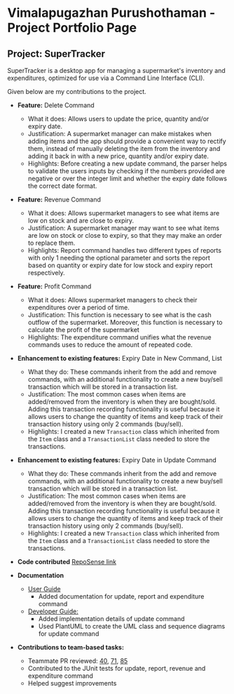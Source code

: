 # Vimalapugazhan Purushothaman - Project Portfolio Page

## Project: SuperTracker
SuperTracker is a desktop app for managing a supermarket's inventory and expenditures, optimized for use via a Command Line Interface (CLI).

Given below are my contributions to the project.

- **Feature:** Delete Command
    - What it does: Allows users to update the price, quantity and/or expiry date.
    - Justification: A supermarket manager can make mistakes when adding items
      and the app should provide a convenient way to rectify them, instead of manually deleting the item from the inventory
      and adding it back in with a new price, quantity and/or expiry date.
    - Highlights: Before creating a new update command, the parser helps to validate the users inputs by checking if the
      numbers provided are negative or over the integer limit and whether the expiry date follows the correct date format.

- **Feature:** Revenue Command
    - What it does: Allows supermarket managers to see what items are low on stock and are close to expiry.
    - Justification: A supermarket manager may want to see what items are low on stock or close to expiry, so that they
      may make an order to replace them.
    - Highlights: Report command handles two different types of reports with only 1 needing the optional parameter and
      sorts the report based on quantity or expiry date for low stock and expiry report respectively.

- **Feature:** Profit Command
    - What it does: Allows supermarket managers to check their expenditures over a period of time.
    - Justification: This function is necessary to see what is the cash outflow of the supermarket. Moreover, this
      function is necessary to calculate the profit of the supermarket
    - Highlights: The expenditure command unifies what the revenue commands uses to reduce the amount of repeated code.

- **Enhancement to existing features:** Expiry Date in New Command, List
    - What they do: These commands inherit from the add and remove commands,
      with an additional functionality to create a new buy/sell transaction which will be stored in a transaction list.
    - Justification: The most common cases when items are added/removed from the inventory is when they are bought/sold.
      Adding this transaction recording functionality is useful because it allows users to change the quantity of items
      and keep track of their transaction history using only 2 commands (buy/sell).
    - Highlights: I created a new `Transaction` class which inherited from the `Item` class
      and a `TransactionList` class needed to store the transactions.

- **Enhancement to existing features:** Expiry Date in Update Command
    - What they do: These commands inherit from the add and remove commands,
      with an additional functionality to create a new buy/sell transaction which will be stored in a transaction list.
    - Justification: The most common cases when items are added/removed from the inventory is when they are bought/sold.
      Adding this transaction recording functionality is useful because it allows users to change the quantity of items
      and keep track of their transaction history using only 2 commands (buy/sell).
    - Highlights: I created a new `Transaction` class which inherited from the `Item` class
      and a `TransactionList` class needed to store the transactions.



- **Code contributed** [RepoSense link](https://nus-cs2113-ay2324s2.github.io/tp-dashboard/?search=dtaywd&breakdown=true&sort=groupTitle%20dsc&sortWithin=title&since=2024-02-23&timeframe=commit&mergegroup=&groupSelect=groupByRepos&checkedFileTypes=docs~functional-code~test-code~other)


- **Documentation**
    - [User Guide](https://ay2324s2-cs2113-t13-4.github.io/tp/UserGuide.html)
        - Added documentation for update, report and expenditure command
    - [Developer Guide:](https://ay2324s2-cs2113-t13-4.github.io/tp/DeveloperGuide.html)
        - Added implementation details of update command
        - Used PlantUML to create the UML class and sequence diagrams for update command

- **Contributions to team-based tasks:**
    - Teammate PR reviewed: [40](https://github.com/AY2324S2-CS2113-T13-4/tp/pull/40), [71](https://github.com/AY2324S2-CS2113-T13-4/tp/pull/71), [85](https://github.com/AY2324S2-CS2113-T13-4/tp/pull/85)
    - Contributed to the JUnit tests for update, report, revenue and expenditure command
    - Helped suggest improvements